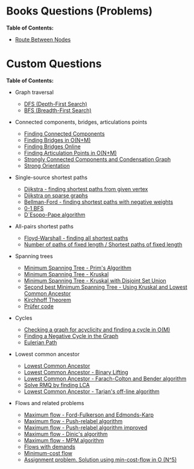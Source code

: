 # Books Questions (Problems)
**Table of Contents:**
  
  * [Route Between Nodes](/Graphs/Route%20Between%20Nodes/Route%20Between%20Nodes.md)

# Custom Questions
**Table of Contents:**
  - Graph traversal
    * [DFS (Depth-First Search)]()
    * [BFS (Breadth-First Search)]()
    
  - Connected components, bridges, articulations points
    * [Finding Connected Components]()
    * [Finding Bridges in O(N+M)]()
    * [Finding Bridges Online]()
    * [Finding Articulation Points in O(N+M)]()
    * [Strongly Connected Components and Condensation Graph]()
    * [Strong Orientation]()
    
  - Single-source shortest paths
    * [Dijkstra - finding shortest paths from given vertex]()
    * [Dijkstra on sparse graphs]()
    * [Bellman-Ford - finding shortest paths with negative weights]()
    * [0-1 BFS]()
    * [D´Esopo-Pape algorithm]()

  - All-pairs shortest paths
    * [Floyd-Warshall - finding all shortest paths]()
    * [Number of paths of fixed length / Shortest paths of fixed length]()
    
  - Spanning trees
    * [Minimum Spanning Tree - Prim's Algorithm]()
    * [Minimum Spanning Tree - Kruskal]()
    * [Minimum Spanning Tree - Kruskal with Disjoint Set Union]()
    * [Second best Minimum Spanning Tree - Using Kruskal and Lowest Common Ancestor]()
    * [Kirchhoff Theorem]()
    * [Prüfer code]()
    
  - Cycles
    * [Checking a graph for acyclicity and finding a cycle in O(M)]()
    * [Finding a Negative Cycle in the Graph]()
    * [Eulerian Path]()
    
  - Lowest common ancestor
    * [Lowest Common Ancestor]()
    * [Lowest Common Ancestor - Binary Lifting]()
    * [Lowest Common Ancestor - Farach-Colton and Bender algorithm]()
    * [Solve RMQ by finding LCA]()
    * [Lowest Common Ancestor - Tarjan's off-line algorithm]()
    
  - Flows and related problems
    * [Maximum flow - Ford-Fulkerson and Edmonds-Karp]()
    * [Maximum flow - Push-relabel algorithm]()
    * [Maximum flow - Push-relabel algorithm improved]()
    * [Maximum flow - Dinic's algorithm]()
    * [Maximum flow - MPM algorithm]()
    * [Flows with demands]()
    * [Minimum-cost flow]()
    * [Assignment problem. Solution using min-cost-flow in O (N^5)]()
